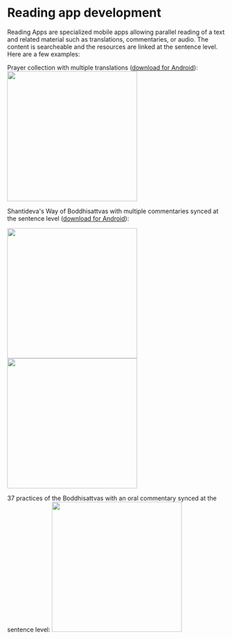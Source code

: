 
# Reading app development

Reading Apps are specialized mobile apps allowing parallel reading of a text and related material such as translations, commentaries, or audio. The content is searcheable and the resources are linked at the sentence level. Here are a few examples: 

Prayer collection with multiple translations ([download for Android](https://github.com/buda-apps/itbsi-prayer-app/releases/download/v1.0.1/ITBSI-prayer-app-1.0.apk)):
<img src="https://user-images.githubusercontent.com/17675331/216807605-73e0dae3-efa8-4bce-bbef-35b9adba9a50.png" width=300>

Shantideva's Way of Boddhisattvas with multiple commentaries synced at the sentence level ([download for Android](https://github.com/buda-apps/bodhicaryavatara-final/releases/download/v1.0.0/chojuklewu-1.0.apk)):

<img src="https://user-images.githubusercontent.com/17675331/216807614-48dd7507-38ab-4027-ba4f-669314352652.png" width=300>

<img src="https://user-images.githubusercontent.com/17675331/216807618-07ce1ed4-bf41-463a-bbcb-a773029b5a95.png" width=300>

37 practices of the Boddhisattvas with an oral commentary synced at the sentence level:
<img src="https://user-images.githubusercontent.com/17675331/216807750-ec3d3cee-967c-4930-b476-aee4ffe70748.png" width=300>
